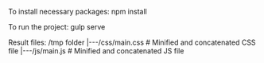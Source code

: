To install necessary packages:
    npm install

To run the project:
    gulp serve

Result files: /tmp folder
|---/css/main.css               # Minified and concatenated CSS file
|---/js/main.js                 # Minified and concatenated JS file
